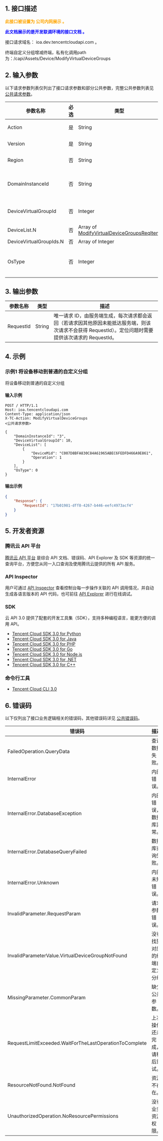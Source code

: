 ## 1. 接口描述

<strong><font color="orange">此接口被设置为 公司内网展示 。</font></strong>

<strong><font color="blue">此文档展示的是开发联调环境的接口文档 。</font></strong>

接口请求域名： ioa.dev.tencentcloudapi.com 。

终端自定义分组增减终端，私有化调用path为：/capi/Assets/Device/ModifyVirtualDeviceGroups

## 2. 输入参数

以下请求参数列表仅列出了接口请求参数和部分公共参数，完整公共参数列表见 [公共请求参数](/document/product/1679/14881?!preview&preview_docmenu=1&lang=cn&!document=1)。

| 参数名称 | 必选 | 类型 | 描述 |
|---------|---------|---------|---------|
| Action | 是 | String | [公共参数](/document/product/1679/14881?!preview&preview_docmenu=1&lang=cn&!document=1)，本接口取值：ModifyVirtualDeviceGroups。 |
| Version | 是 | String | [公共参数](/document/product/1679/14881?!preview&preview_docmenu=1&lang=cn&!document=1)，本接口取值：2022-06-01。 |
| Region | 否 | String | [公共参数](/document/product/1679/14881?!preview&preview_docmenu=1&lang=cn&!document=1)，本接口不需要传递此参数。 |
| DomainInstanceId | 否 | String | <strong><font color="blue">此参数仅产品内部展示。</font></strong>管理域实例ID，用于CAM管理域权限分配<br/>示例值：1 |
| DeviceVirtualGroupId | 否 | Integer | 终端自定义分组id。和DeviceVirtualGroupIds互斥，优先使用本参数 |
| DeviceList.N | 否 | Array of [ModifyVirtualDeviceGroupsReqItem](/document/product/1679/76684?!preview&preview_docmenu=1&lang=cn&!document=1#ModifyVirtualDeviceGroupsReqItem) | 操作的设备列表 |
| DeviceVirtualGroupIds.N | 否 | Array of Integer | 终端自定义分组id |
| OsType | 否 | Integer | 系统类型（0: win，1：linux，2: mac，3: win_srv，4：android，5：ios   默认值0）<br/>示例值：0 |

## 3. 输出参数

| 参数名称 | 类型 | 描述 |
|---------|---------|---------|
| RequestId | String | 唯一请求 ID，由服务端生成，每次请求都会返回（若请求因其他原因未能抵达服务端，则该次请求不会获得 RequestId）。定位问题时需要提供该次请求的 RequestId。|

## 4. 示例

### 示例1 将设备移动到普通的自定义分组

将设备移动到普通的自定义分组

#### 输入示例

```
POST / HTTP/1.1
Host: ioa.tencentcloudapi.com
Content-Type: application/json
X-TC-Action: ModifyVirtualDeviceGroups
<公共请求参数>

{
	"DomainInstanceId": "3",
	"DeviceVirtualGroupId": 10,
	"DeviceList": [
		{
			"DeviceMid": "C007D8BFA830C84A61965ABEC6FEDFD466A9E861",
			"Operation": 1
		}
	],
	"OsType": 0
}
```

#### 输出示例

```json
{
    "Response": {
        "RequestId": "17b01981-dff8-4267-b446-eefc4973acf4"
    }
}
```


## 5. 开发者资源

### 腾讯云 API 平台

[腾讯云 API 平台](https://cloud.tencent.com/api) 是综合 API 文档、错误码、API Explorer 及 SDK 等资源的统一查询平台，方便您从同一入口查询及使用腾讯云提供的所有 API 服务。

### API Inspector

用户可通过 [API Inspector](https://cloud.tencent.com/document/product/1278/49361) 查看控制台每一步操作关联的 API 调用情况，并自动生成各语言版本的 API 代码，也可前往 [API Explorer](https://cloud.tencent.com/document/product/1278/46697) 进行在线调试。

### SDK

云 API 3.0 提供了配套的开发工具集（SDK），支持多种编程语言，能更方便的调用 API。
* [Tencent Cloud SDK 3.0 for Python](https://github.com/TencentCloud/tencentcloud-sdk-python/blob/master/tencentcloud/ioa/v20220601/ioa_client.py)
* [Tencent Cloud SDK 3.0 for Java](https://github.com/TencentCloud/tencentcloud-sdk-java/blob/master/src/main/java/com/tencentcloudapi/ioa/v20220601/IoaClient.java)
* [Tencent Cloud SDK 3.0 for PHP](https://github.com/TencentCloud/tencentcloud-sdk-php/blob/master/src/TencentCloud/Ioa/V20220601/IoaClient.php)
* [Tencent Cloud SDK 3.0 for Go](https://github.com/TencentCloud/tencentcloud-sdk-go/blob/master/tencentcloud/ioa/v20220601/client.go)
* [Tencent Cloud SDK 3.0 for Node.js](https://github.com/TencentCloud/tencentcloud-sdk-nodejs/blob/master/tencentcloud/services/ioa/v20220601/ioa_client.js)
* [Tencent Cloud SDK 3.0 for .NET](https://github.com/TencentCloud/tencentcloud-sdk-dotnet/blob/master/TencentCloud/Ioa/V20220601/IoaClient.cs)
* [Tencent Cloud SDK 3.0 for C++](https://github.com/TencentCloud/tencentcloud-sdk-cpp/blob/master/ioa/src/v20220601/IoaClient.cpp)

### 命令行工具

* [Tencent Cloud CLI 3.0](https://cloud.tencent.com/document/product/440/6176)

## 6. 错误码

以下仅列出了接口业务逻辑相关的错误码，其他错误码详见 [公共错误码](/document/product/1679/44019?!preview&preview_docmenu=1&lang=cn&!document=1#.E5.85.AC.E5.85.B1.E9.94.99.E8.AF.AF.E7.A0.81)。

| 错误码 | 描述 |
|---------|---------|
| FailedOperation.QueryData | 查询数据失败。 |
| InternalError | 内部错误。 |
| InternalError.DatabaseException | 内部错误，数据库异常。 |
| InternalError.DatabaseQueryFailed | 数据库查询失败。 |
| InternalError.Unknown | 内部未知错误。 |
| InvalidParameter.RequestParam | 请求参数错误。 |
| InvalidParameterValue.VirtualDeviceGroupNotFound | 没有找到对应的终端自定义分组 |
| MissingParameter.CommonParam | 缺少公共参数。 |
| RequestLimitExceeded.WaitForTheLastOperationToComplete | 上次操作还未完成，请稍后重试。 |
| ResourceNotFound.NotFound | 资源不存在。 |
| UnauthorizedOperation.NoResourcePermissions | 没有业务资源权限。 |

